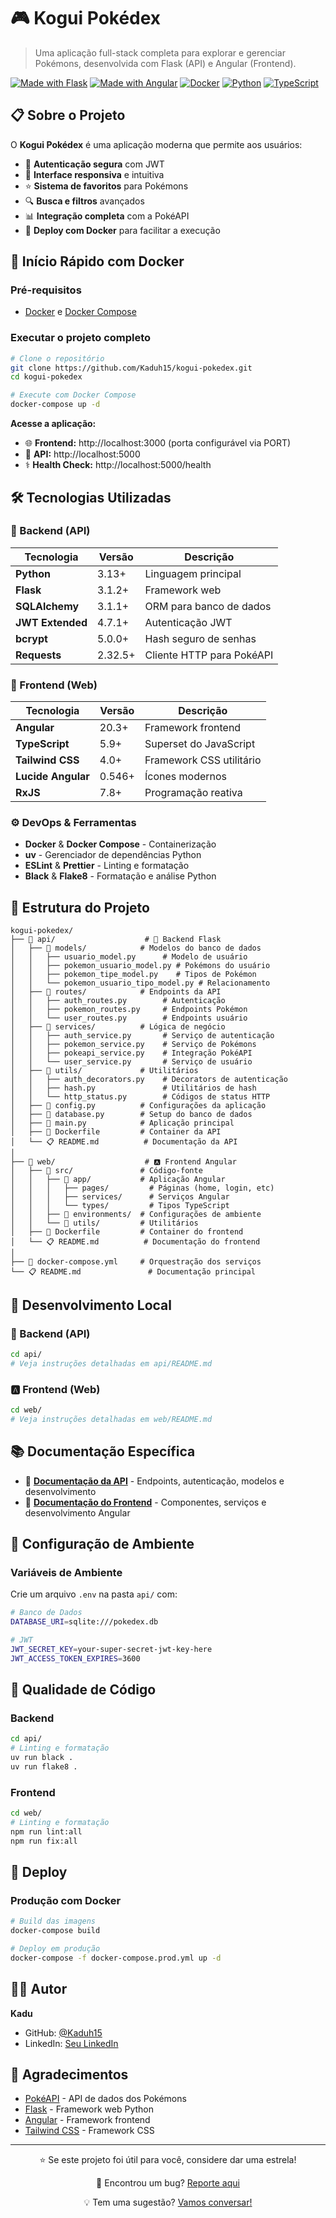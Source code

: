 # 🎮 Kogui Pokédex

> Uma aplicação full-stack completa para explorar e gerenciar Pokémons, desenvolvida com Flask (API) e Angular (Frontend).

[![Made with Flask](https://img.shields.io/badge/Flask-000000?style=for-the-badge&logo=flask&logoColor=white)](https://flask.palletsprojects.com/)
[![Made with Angular](https://img.shields.io/badge/Angular-DD0031?style=for-the-badge&logo=angular&logoColor=white)](https://angular.dev/)
[![Docker](https://img.shields.io/badge/Docker-2496ED?style=for-the-badge&logo=docker&logoColor=white)](https://www.docker.com/)
[![Python](https://img.shields.io/badge/Python-3776AB?style=for-the-badge&logo=python&logoColor=white)](https://www.python.org/)
[![TypeScript](https://img.shields.io/badge/TypeScript-007ACC?style=for-the-badge&logo=typescript&logoColor=white)](https://www.typescriptlang.org/)

## 📋 Sobre o Projeto

O **Kogui Pokédex** é uma aplicação moderna que permite aos usuários:

- 🔐 **Autenticação segura** com JWT
- 📱 **Interface responsiva** e intuitiva
- ⭐ **Sistema de favoritos** para Pokémons
- 🔍 **Busca e filtros** avançados
- 📊 **Integração completa** com a PokéAPI
- 🐳 **Deploy com Docker** para facilitar a execução

## 🚀 Início Rápido com Docker

### Pré-requisitos
- [Docker](https://www.docker.com/get-started) e [Docker Compose](https://docs.docker.com/compose/)

### Executar o projeto completo

```bash
# Clone o repositório
git clone https://github.com/Kaduh15/kogui-pokedex.git
cd kogui-pokedex

# Execute com Docker Compose
docker-compose up -d
```

**Acesse a aplicação:**
- 🌐 **Frontend:** http://localhost:3000 (porta configurável via PORT)
- 🔌 **API:** http://localhost:5000
- ⚕️ **Health Check:** http://localhost:5000/health

## 🛠️ Tecnologias Utilizadas

### 🔧 Backend (API)
| Tecnologia | Versão | Descrição |
|------------|--------|-----------|
| **Python** | 3.13+ | Linguagem principal |
| **Flask** | 3.1.2+ | Framework web |
| **SQLAlchemy** | 3.1.1+ | ORM para banco de dados |
| **JWT Extended** | 4.7.1+ | Autenticação JWT |
| **bcrypt** | 5.0.0+ | Hash seguro de senhas |
| **Requests** | 2.32.5+ | Cliente HTTP para PokéAPI |

### 🎨 Frontend (Web)
| Tecnologia | Versão | Descrição |
|------------|--------|-----------|
| **Angular** | 20.3+ | Framework frontend |
| **TypeScript** | 5.9+ | Superset do JavaScript |
| **Tailwind CSS** | 4.0+ | Framework CSS utilitário |
| **Lucide Angular** | 0.546+ | Ícones modernos |
| **RxJS** | 7.8+ | Programação reativa |

### ⚙️ DevOps & Ferramentas
- **Docker** & **Docker Compose** - Containerização
- **uv** - Gerenciador de dependências Python
- **ESLint** & **Prettier** - Linting e formatação
- **Black** & **Flake8** - Formatação e análise Python

## 📁 Estrutura do Projeto

```
kogui-pokedex/
├── 📂 api/                    # 🐍 Backend Flask
│   ├── 📂 models/            # Modelos do banco de dados
│   │   ├── usuario_model.py      # Modelo de usuário
│   │   ├── pokemon_usuario_model.py # Pokémons do usuário
│   │   ├── pokemon_tipe_model.py    # Tipos de Pokémon
│   │   └── pokemon_usuario_tipo_model.py # Relacionamento
│   ├── 📂 routes/            # Endpoints da API
│   │   ├── auth_routes.py        # Autenticação
│   │   ├── pokemon_routes.py     # Endpoints Pokémon
│   │   └── user_routes.py        # Endpoints usuário
│   ├── 📂 services/          # Lógica de negócio
│   │   ├── auth_service.py       # Serviço de autenticação
│   │   ├── pokemon_service.py    # Serviço de Pokémons
│   │   ├── pokeapi_service.py    # Integração PokéAPI
│   │   └── user_service.py       # Serviço de usuário
│   ├── 📂 utils/             # Utilitários
│   │   ├── auth_decorators.py    # Decorators de autenticação
│   │   ├── hash.py               # Utilitários de hash
│   │   └── http_status.py        # Códigos de status HTTP
│   ├── 📄 config.py          # Configurações da aplicação
│   ├── 📄 database.py        # Setup do banco de dados
│   ├── 📄 main.py            # Aplicação principal
│   ├── 🐳 Dockerfile         # Container da API
│   └── 📋 README.md          # Documentação da API
│
├── 📂 web/                    # 🅰️ Frontend Angular
│   ├── 📂 src/               # Código-fonte
│   │   ├── 📂 app/           # Aplicação Angular
│   │   │   ├── pages/         # Páginas (home, login, etc)
│   │   │   ├── services/      # Serviços Angular
│   │   │   └── types/         # Tipos TypeScript
│   │   ├── 📂 environments/  # Configurações de ambiente
│   │   └── 📂 utils/         # Utilitários
│   ├── 🐳 Dockerfile         # Container do frontend
│   └── 📋 README.md          # Documentação do frontend
│
├── 🐳 docker-compose.yml     # Orquestração dos serviços
└── 📋 README.md               # Documentação principal
```

## 🚀 Desenvolvimento Local

### 🐍 Backend (API)
```bash
cd api/
# Veja instruções detalhadas em api/README.md
```

### 🅰️ Frontend (Web)
```bash
cd web/
# Veja instruções detalhadas em web/README.md
```

## 📚 Documentação Específica

- 📖 **[Documentação da API](api/README.md)** - Endpoints, autenticação, modelos e desenvolvimento
- 📖 **[Documentação do Frontend](web/README.md)** - Componentes, serviços e desenvolvimento Angular

## 🔧 Configuração de Ambiente

### Variáveis de Ambiente

Crie um arquivo `.env` na pasta `api/` com:

```bash
# Banco de Dados
DATABASE_URI=sqlite:///pokedex.db

# JWT
JWT_SECRET_KEY=your-super-secret-jwt-key-here
JWT_ACCESS_TOKEN_EXPIRES=3600
```

## 🔧 Qualidade de Código

### Backend
```bash
cd api/
# Linting e formatação
uv run black .
uv run flake8 .
```

### Frontend
```bash
cd web/
# Linting e formatação
npm run lint:all
npm run fix:all
```

## 🚢 Deploy

### Produção com Docker

```bash
# Build das imagens
docker-compose build

# Deploy em produção
docker-compose -f docker-compose.prod.yml up -d
```

## 👨‍💻 Autor

**Kadu**
- GitHub: [@Kaduh15](https://github.com/Kaduh15)
- LinkedIn: [Seu LinkedIn](https://linkedin.com/in/Kaduh15)

## 🙏 Agradecimentos

- [PokéAPI](https://pokeapi.co/) - API de dados dos Pokémons
- [Flask](https://flask.palletsprojects.com/) - Framework web Python
- [Angular](https://angular.dev/) - Framework frontend
- [Tailwind CSS](https://tailwindcss.com/) - Framework CSS

---

<div align="center">
  <p>⭐ Se este projeto foi útil para você, considere dar uma estrela!</p>
  <p>🐛 Encontrou um bug? <a href="https://github.com/Kaduh15/kogui-pokedex/issues">Reporte aqui</a></p>
  <p>💡 Tem uma sugestão? <a href="https://github.com/Kaduh15/kogui-pokedex/discussions">Vamos conversar!</a></p>
</div>
